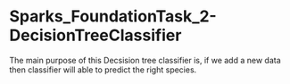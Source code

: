 # Sparks_FoundationTask_2-DecisionTreeClassifier
The main purpose of this Decsision tree classifier is, if we add a 
new data then classifier will able to predict the right species.
